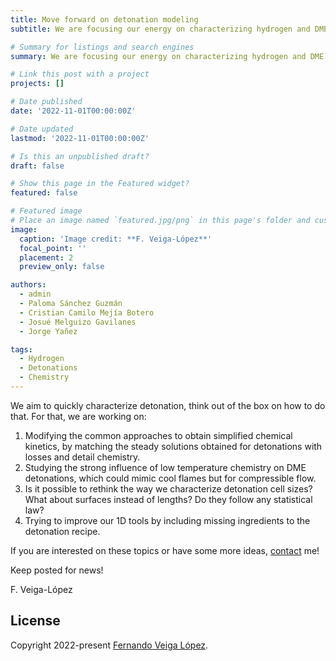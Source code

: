 ```yaml
---
title: Move forward on detonation modeling
subtitle: We are focusing our energy on characterizing hydrogen and DME detonations following simple models and innovative approaches. 

# Summary for listings and search engines
summary: We are focusing our energy on characterizing hydrogen and DME detonations following simple models and innovative approaches. 

# Link this post with a project
projects: []

# Date published
date: '2022-11-01T00:00:00Z'

# Date updated
lastmod: '2022-11-01T00:00:00Z'

# Is this an unpublished draft?
draft: false

# Show this page in the Featured widget?
featured: false

# Featured image
# Place an image named `featured.jpg/png` in this page's folder and customize its options here.
image:
  caption: 'Image credit: **F. Veiga-López**'
  focal_point: ''
  placement: 2
  preview_only: false

authors:
  - admin
  - Paloma Sánchez Guzmán
  - Cristian Camilo Mejía Botero
  - Josué Melguizo Gavilanes
  - Jorge Yañez

tags:
  - Hydrogen
  - Detonations
  - Chemistry
---
```


We aim to quickly characterize detonation, think out of the box on how to do that. For that, we are working on:

1. Modifying the common approaches to obtain simplified chemical kinetics, by matching the steady solutions obtained for detonations with losses and detail chemistry.
2. Studying the strong influence of low temperature chemistry on DME detonations, which could mimic cool flames but for compressible flow.
3. Is it possible to rethink the way we characterize detonation cell sizes? What about surfaces instead of lengths? Do they follow any statistical law?
4. Trying to improve our 1D tools by including missing ingredients to the detonation recipe. 

If you are interested on these topics or have some more ideas, [contact](#contact) me!

Keep posted for news!

F. Veiga-López

## License

Copyright 2022-present [Fernando Veiga López](https://www.fveigalopez.com).

